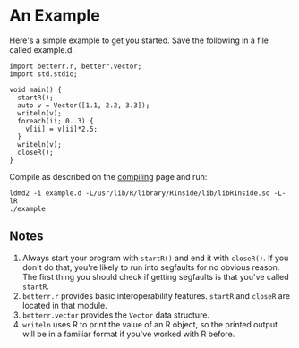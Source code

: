 # An Example

Here's a simple example to get you started. Save the following in a file called example.d.

```
import betterr.r, betterr.vector;
import std.stdio;

void main() {
  startR();
  auto v = Vector([1.1, 2.2, 3.3]);
  writeln(v);
  foreach(ii; 0..3) {
    v[ii] = v[ii]*2.5;
  }
  writeln(v);
  closeR();
}
```

Compile as described on the [compiling](compiling.html) page and run:

```
ldmd2 -i example.d -L/usr/lib/R/library/RInside/lib/libRInside.so -L-lR
./example
```

## Notes

1. Always start your program with `startR()` and end it with `closeR()`. If you don't do that, you're likely to run into segfaults for no obvious reason. The first thing you should check if getting segfaults is that you've called `startR`.
2. `betterr.r` provides basic interoperability features. `startR` and `closeR` are located in that module.
3. `betterr.vector` provides the `Vector` data structure.
4. `writeln` uses R to print the value of an R object, so the printed output will be in a familiar format if you've worked with R before.
